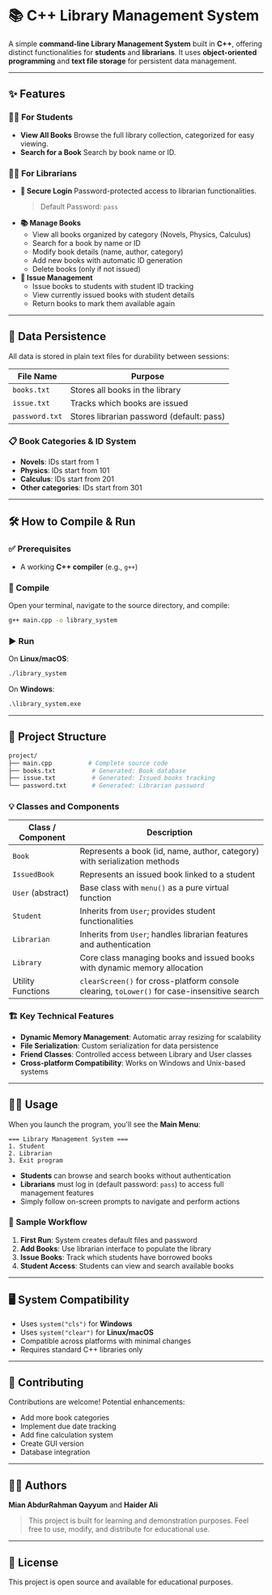 # 📚 C++ Library Management System
A simple **command-line Library Management System** built in **C++**, offering distinct functionalities for **students** and **librarians**. It uses **object-oriented programming** and **text file storage** for persistent data management.

---

## ✨ Features

### 👨‍🎓 For Students
* **View All Books**
  Browse the full library collection, categorized for easy viewing.
* **Search for a Book**
  Search by book name or ID.

### 🧑‍🏫 For Librarians
* **🔐 Secure Login**
  Password-protected access to librarian functionalities.
  > Default Password: `pass`
* **📚 Manage Books**
  * View all books organized by category (Novels, Physics, Calculus)
  * Search for a book by name or ID
  * Modify book details (name, author, category)
  * Add new books with automatic ID generation
  * Delete books (only if not issued)
* **📖 Issue Management**
  * Issue books to students with student ID tracking
  * View currently issued books with student details
  * Return books to mark them available again

---

## 💾 Data Persistence
All data is stored in plain text files for durability between sessions:

| File Name      | Purpose                                  |
| -------------- | ---------------------------------------- |
| `books.txt`    | Stores all books in the library         |
| `issue.txt`    | Tracks which books are issued            |
| `password.txt` | Stores librarian password (default: pass) |

### 📋 Book Categories & ID System
- **Novels**: IDs start from 1
- **Physics**: IDs start from 101  
- **Calculus**: IDs start from 201
- **Other categories**: IDs start from 301

---

## 🛠️ How to Compile & Run

### ✅ Prerequisites
* A working **C++ compiler** (e.g., `g++`)

### 🔧 Compile
Open your terminal, navigate to the source directory, and compile:
```bash
g++ main.cpp -o library_system
```

### ▶️ Run
On **Linux/macOS**:
```bash
./library_system
```
On **Windows**:
```cmd
.\library_system.exe
```

---

## 📂 Project Structure
```bash
project/
├── main.cpp          # Complete source code
├── books.txt          # Generated: Book database
├── issue.txt          # Generated: Issued books tracking
└── password.txt       # Generated: Librarian password
```

### 💡 Classes and Components

| Class / Component | Description                                                                                  |
| ----------------- | -------------------------------------------------------------------------------------------- |
| `Book`            | Represents a book (id, name, author, category) with serialization methods                   |
| `IssuedBook`      | Represents an issued book linked to a student                                               |
| `User` (abstract) | Base class with `menu()` as a pure virtual function                                         |
| `Student`         | Inherits from `User`; provides student functionalities                                      |
| `Librarian`       | Inherits from `User`; handles librarian features and authentication                         |
| `Library`         | Core class managing books and issued books with dynamic memory allocation                   |
| Utility Functions | `clearScreen()` for cross-platform console clearing, `toLower()` for case-insensitive search |

### 🏗️ Key Technical Features
- **Dynamic Memory Management**: Automatic array resizing for scalability
- **File Serialization**: Custom serialization for data persistence  
- **Friend Classes**: Controlled access between Library and User classes
- **Cross-platform Compatibility**: Works on Windows and Unix-based systems

---

## 🧑‍💻 Usage

When you launch the program, you'll see the **Main Menu**:
```text
=== Library Management System ===
1. Student
2. Librarian  
3. Exit program
```

* **Students** can browse and search books without authentication
* **Librarians** must log in (default password: `pass`) to access full management features
* Simply follow on-screen prompts to navigate and perform actions

### 📖 Sample Workflow
1. **First Run**: System creates default files and password
2. **Add Books**: Use librarian interface to populate the library
3. **Issue Books**: Track which students have borrowed books
4. **Student Access**: Students can view and search available books

---

## 🖥️ System Compatibility
* Uses `system("cls")` for **Windows**
* Uses `system("clear")` for **Linux/macOS**
* Compatible across platforms with minimal changes
* Requires standard C++ libraries only

---

## 🤝 Contributing

Contributions are welcome! Potential enhancements:
- Add more book categories
- Implement due date tracking
- Add fine calculation system
- Create GUI version
- Database integration

---

## 👨‍💻 Authors
**Mian AbdurRahman Qayyum** and **Haider Ali**

> This project is built for learning and demonstration purposes.
> Feel free to use, modify, and distribute for educational use.

---

## 📝 License
This project is open source and available for educational purposes.
